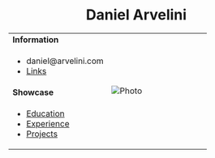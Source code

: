 <h1 align="center"> Daniel Arvelini </h1>
<table>
  <tbody>
    <tr>
      <td><b>Information</b></td>
      <td width="50%" rowspan="4">
        <img alt="Photo" src="./assets/images/avata_4x.png" />
      </td>
    </tr>
    <tr>
      <td>
        <ul>
          <li>daniel@arvelini.com</li>
          <li><a href="./pages/links.md">Links</a></li>
        </ul>
      </td>
    </tr>
    <tr><td><b>Showcase</b></td></tr>
    <tr>
      <td width="50%">
        <ul>
          <li><a href="./pages/education.md">Education</a></li>
          <li><a href="./pages/experience.md">Experience</a></li>
          <li><a href="./pages/projects.md">Projects</a></li>
        </ul>
      </td>
    </tr>
  </tbody>
</table>
